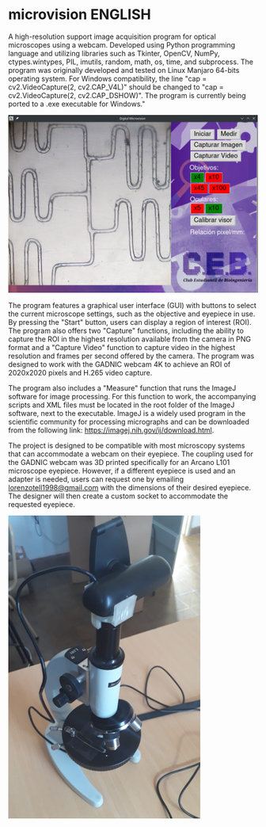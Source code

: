 # microvision ENGLISH
A high-resolution support image acquisition program for optical microscopes using a webcam. Developed using Python programming language and utilizing libraries such as Tkinter, OpenCV, NumPy, ctypes.wintypes, PIL, imutils, random, math, os, time, and subprocess. The program was originally developed and tested on Linux Manjaro 64-bits operating system. For Windows compatibility, the line "cap = cv2.VideoCapture(2, cv2.CAP_V4L)" should be changed to "cap = cv2.VideoCapture(2, cv2.CAP_DSHOW)". The program is currently being ported to a .exe executable for Windows."

![alt text](https://github.com/LorenzoTell/microvision/blob/main/GUI.png)

The program features a graphical user interface (GUI) with buttons to select the current microscope settings, such as the objective and eyepiece in use. By pressing the "Start" button, users can display a region of interest (ROI). The program also offers two "Capture" functions, including the ability to capture the ROI in the highest resolution available from the camera in PNG format and a "Capture Video" function to capture video in the highest resolution and frames per second offered by the camera. The program was designed to work with the GADNIC webcam 4K to achieve an ROI of 2020x2020 pixels and H.265 video capture.

The program also includes a "Measure" function that runs the ImageJ software for image processing. For this function to work, the accompanying scripts and XML files must be located in the root folder of the ImageJ software, next to the executable. ImageJ is a widely used program in the scientific community for processing micrographs and can be downloaded from the following link: https://imagej.nih.gov/ij/download.html.

The project is designed to be compatible with most microscopy systems that can accommodate a webcam on their eyepiece. The coupling used for the GADNIC webcam was 3D printed specifically for an Arcano L101 microscope eyepiece. However, if a different eyepiece is used and an adapter is needed, users can request one by emailing lorenzotell1998@gmail.com with the dimensions of their desired eyepiece. The designer will then create a custom socket to accommodate the requested eyepiece.

![alt text](https://github.com/LorenzoTell/microvision/blob/main/adaptador.png)
